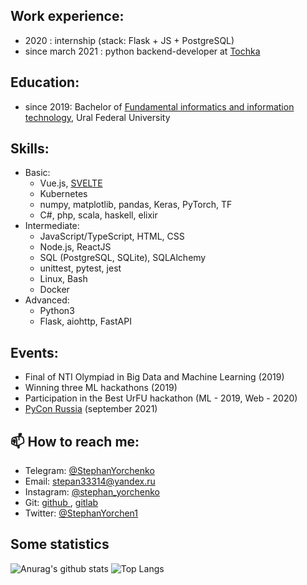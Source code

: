 ## Work experience:
  - 2020 : internship (stack: Flask + JS + PostgreSQL)
  - since march 2021  : python backend-developer at [ Tochka ](https://tochka.com)

## Education:
 - since 2019: Bachelor of [Fundamental informatics and information technology](https://fiit-urfu.ru/), Ural Federal University
 
## Skills:
  - Basic:   
      - Vue.js, [SVELTE](https://ru.svelte.dev/)
      - Kubernetes
      - numpy, matplotlib, pandas, Keras, PyTorch, TF
      - С#, php, scala, haskell, elixir
  - Intermediate:  
      - JavaScript/TypeScript, HTML, CSS
      - Node.js, ReactJS
      - SQL (PostgreSQL, SQLite), SQLAlchemy
      - unittest, pytest, jest
      - Linux, Bash
      - Docker
  - Advanced:
      - Python3
      - Flask, aiohttp, FastAPI
  
## Events:
  - Final of NTI Olympiad in Big Data and Machine Learning (2019)
  - Winning three ML hackathons (2019)
  - Participation in the Best UrFU hackathon (ML - 2019, Web - 2020)
  - [PyCon Russia](https://pycon.ru/) (september 2021) 
      
## 📫 How to reach me:
  - Telegram: [ @StephanYorchenko ](https://t.me/StephanYorchenko)
  - Email: [ stepan33314@yandex.ru ](mailto:stepan33314@yandex.ru)
  - Instagram: [ @stephan_yorchenko ](https://www.instagram.com/stephan_yorchenko/)
  - Git: [ github ](http://yorchenko.rocks/git), [ gitlab ](https://gitlab.com/StephanYorchenko)
  - Twitter: [ @StephanYorchen1 ](https://twitter.com/StephanYorchen1)

## Some statistics
![Anurag's github stats](https://github-readme-stats.vercel.app/api?username=StephanYorchenko&show_icons=true&count_private=true&theme=gotham)
![Top Langs](https://github-readme-stats.vercel.app/api/top-langs/?username=StephanYorchenko&theme=gotham&layout=compact)
